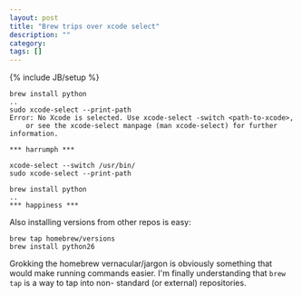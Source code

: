 ```yaml
---
layout: post
title: "Brew trips over xcode select"
description: ""
category: 
tags: []
---
```

{% include JB/setup %}

    brew install python
    ..
    sudo xcode-select --print-path
    Error: No Xcode is selected. Use xcode-select -switch <path-to-xcode>, 
        or see the xcode-select manpage (man xcode-select) for further information.

    *** harrumph ***

    xcode-select --switch /usr/bin/
    sudo xcode-select --print-path

    brew install python
    ..
    *** happiness ***

Also installing versions from other repos is easy:

    brew tap homebrew/versions
    brew install python26
    
Grokking the homebrew vernacular/jargon is obviously something that would make running 
commands easier. I'm finally understanding that `brew tap` is a way to tap into non-
standard (or external) repositories.


